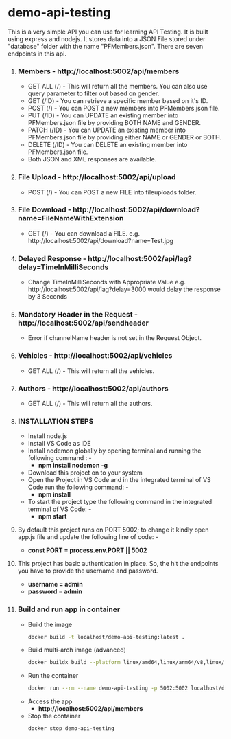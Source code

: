 # demo-api-testing

This is a very simple API you can use for learning API Testing. It is built using express and nodejs. It stores data into a JSON File stored under "database" folder with the name "PFMembers.json". There are seven endpoints in this api.

1. ### Members - http://localhost:5002/api/members
    * GET ALL (/) - This will return all the members. You can also use query parameter to filter out based on gender.
    * GET (/ID) - You can retrieve a specific member based on it's ID.
    * POST (/) - You can POST a new members into PFMembers.json file.
    * PUT (/ID) - You can UPDATE an existing member into PFMembers.json file by providing BOTH NAME and GENDER.
    * PATCH (/ID) - You can UPDATE an existing member into PFMembers.json file by providing either NAME or GENDER or BOTH.
    * DELETE (/ID) - You can DELETE an existing member into PFMembers.json file.
    * Both JSON and XML responses are available.
2. ### File Upload - http://localhost:5002/api/upload
    * POST (/) - You can POST a new FILE into fileuploads folder.
3. ### File Download - http://localhost:5002/api/download?name=FileNameWithExtension
    * GET (/) - You can download a FILE. e.g. http://localhost:5002/api/download?name=Test.jpg
4. ### Delayed Response - http://localhost:5002/api/lag?delay=TimeInMilliSeconds
    * Change TimeInMilliSeconds with Appropriate Value e.g. http://localhost:5002/api/lag?delay=3000 would delay the response by 3 Seconds
5. ### Mandatory Header in the Request - http://localhost:5002/api/sendheader
    * Error if channelName header is not set in the Request Object.
6. ### Vehicles - http://localhost:5002/api/vehicles
    * GET ALL (/) - This will return all the vehicles. 
7. ### Authors - http://localhost:5002/api/authors
    * GET ALL (/) - This will return all the authors. 
8. ### INSTALLATION STEPS
      * Install node.js
      * Install VS Code as IDE
      * Install nodemon globally by opening terminal and running the following command : -
         - **npm install nodemon -g**
      * Download this project on to your system
      * Open the Project in VS Code and in the integrated terminal of VS Code run the following command: -
         - **npm install**
      * To start the project type the following command in the integrated terminal of VS Code: -
         - **npm start**
9. By default this project runs on PORT 5002; to change it kindly open app.js file and update the following line of code: -
    - **const PORT = process.env.PORT || 5002**
10. This project has basic authentication in place. So, the hit the endpoints you have to provide the username and password.
    - **username = admin**
    - **password = admin**

11. ### Build and run app in container
    * Build the image
      ```bash
      docker build -t localhost/demo-api-testing:latest .
      ```
    * Build multi-arch image (advanced)
      ```bash
      docker buildx build --platform linux/amd64,linux/arm64/v8,linux/arm/v7 -t localhost/demo-api-testing:latest .
      ```
    * Run the container
      ```bash
      docker run --rm --name demo-api-testing -p 5002:5002 localhost/demo-api-testing:latest
      ```
    * Access the app
      - **http://localhost:5002/api/members**
    * Stop the container
      ```bash
      docker stop demo-api-testing
      ```
